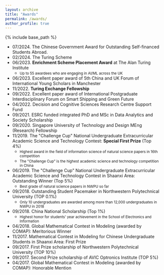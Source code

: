 ```yaml
---
layout: archive
title: "Awards"
permalink: /awards/
author_profile: true
---
```


{% include base_path %}

- 07/2024. The Chinese Government Award for Outstanding Self-financed Students Abroad.
- 02/2024. The Turing Scheme
- 06/2023. **Enrichment Scheme Placement Award** at The Alan Turing Institute
    * <small>Up to 55 awardees who are engaging in AI/ML across the UK</small>
- 06/2023. Excellent paper award of 5th China and UK Forum of International Young Scholars in Manchester
- 11/2022. **Turing Exchange Fellowship**
- 09/2022. Excellent paper award of International Postgraduate Interdisciplinary Forum on Smart Shipping and Green Future
- 04/2022. Decision and Cognitive Sciences Research Centre Support Fund
- 09/2021. ESRC funded integrated PhD and MSc in Data Analytics and Society Scholarship
- 09/2020. Singapore University of Technology and Design MEng (Research) Fellowship
- 11/2019. The "Challenge Cup" National Undergraduate Extracurricular Academic Science and Technology Contest: **Special First Prize** (Top 4%)
    * <small>Highest award in the field of information science of natural science papers in 16th competition</small>
    * <small>The "Challenge Cup" is the highest academic science and technology competition in China</small>
- 06/2019. The "Challenge Cup" National Undergraduate Extracurricular Academic Science and Technology Contest in Shaanxi Area: Outstanding Winner (Top 5%)
    * <small>Best grade of natural science papers in NWPU so far</small>
- 09/2018. Outstanding Student Pacemaker in Northwestern Polytechnical University (TOP 0.1%)
    * <small>Only 10 undergraduates are awarded among more than 12,000 undergraduates in NWPU in 2018</small>
- 09/2018. China National Scholarship (Top 1%)
    * <small>Highest honor for students' year achievement in the School of Electronics and Information</small>
- 04/2018. Global Mathematical Contest in Modeling (awarded by COMAP): Meritorious Winner
- 11/2017. Mathematical Contest in Modeling for Chinese Undergraduate Students in Shaanxi Area: First Prize
- 09/2017. First Prize scholarship of Northwestern Polytechnical University (TOP 10%)
- 09/2017. Second Prize scholarship of AVIC Optronics Institute (TOP 5%)
- 04/2017. Global Mathematical Contest in Modeling (awarded by COMAP): Honorable Mention